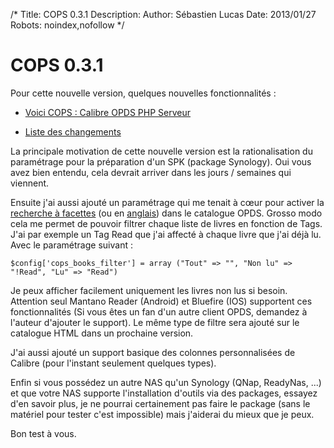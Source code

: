 /*
Title: COPS 0.3.1
Description: 
Author: Sébastien Lucas
Date: 2013/01/27
Robots: noindex,nofollow
*/
# COPS 0.3.1

Pour cette nouvelle version, quelques nouvelles fonctionnalités :

*	[Voici COPS : Calibre OPDS PHP Serveur](fr/oss/calibre-opds-php-server)

*	[Liste des changements](fr/oss/calibre-opds-php-server-changelog)

La principale motivation de cette nouvelle version est la rationalisation du paramétrage pour la préparation d'un SPK (package Synology). Oui vous avez bien entendu, cela devrait arriver dans les jours / semaines qui viennent.

Ensuite j'ai aussi ajouté un paramétrage qui me tenait à cœur pour activer la [recherche à facettes](http://fr.wikipedia.org/wiki/Recherche_%C3%A0_facettes) (ou en [anglais](http://opds-spec.org/2011/06/14/faceted-search-browsing/)) dans le catalogue OPDS. Grosso modo cela me permet de pouvoir filtrer chaque liste de livres en fonction de Tags. J'ai par exemple un Tag Read que j'ai affecté à chaque livre que j'ai déjà lu. Avec le paramétrage suivant :

	
	$config['cops_books_filter'] = array ("Tout" => "", "Non lu" => "!Read", "Lu" => "Read")


Je peux afficher facilement uniquement les livres non lus si besoin. Attention seul Mantano Reader (Android) et Bluefire (IOS) supportent ces fonctionnalités (Si vous êtes un fan d'un autre client OPDS, demandez à l'auteur d'ajouter le support). Le même type de filtre sera ajouté sur le catalogue HTML dans un prochaine version.

J'ai aussi ajouté un support basique des colonnes personnalisées de Calibre (pour l'instant seulement quelques types).

Enfin si vous possédez un autre NAS qu'un Synology (QNap, ReadyNas, ...) et que votre NAS supporte l'installation d'outils via des packages, essayez d'en savoir plus, je ne pourrai certainement pas faire le package (sans le matériel pour tester c'est impossible) mais j'aiderai du mieux que je peux.

Bon test à vous.
